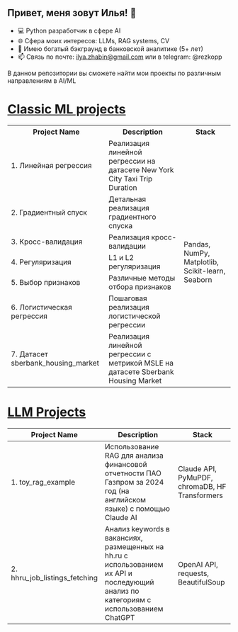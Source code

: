 ## Привет, меня зовут Илья! 👋

- 💻 Python разработчик в сфере AI
- 🌐 Сфера моих интересов: LLMs, RAG systems, CV
- 💼 Имею богатый бэкграунд в банковской аналитике (5+ лет)
- 📫 Связь по почте: ilya.zhabin@gmail.com или в telegram: @rezkopp

В данном репозитории вы сможете найти мои проекты по различным направлениям в AI/ML

# [Classic ML projects](https://github.com/ilyazhabin/classic_ml)
<table>
  <tr>
    <th>Project Name</th>
    <th>Description</th>
    <th>Stack</th>
  </tr>
  <tr>
    <td>1. Линейная регрессия</td>
    <td>Реализация линейной регрессии на датасете New York City Taxi Trip Duration</td>
    <td rowspan="7">Pandas, NumPy, Matplotlib, Scikit-learn, Seaborn</td>
  </tr>
  <tr>
    <td>2. Градиентный спуск</td>
    <td>Детальная реализация градиентного спуска</td>
  </tr>
  <tr>
    <td>3. Кросс-валидация</td>
    <td>Реализация кросс-валидации</td>
  </tr>
  <tr>
    <td>4. Регуляризация</td>
    <td>L1 и L2 регуляризация</td>
  </tr>
  <tr>
    <td>5. Выбор признаков</td>
    <td>Различные методы отбора признаков</td>
  </tr>
  <tr>
    <td>6. Логистическая регрессия</td>
    <td>Пошаговая реализация логистической регрессии</td>
  </tr>
  <tr>
    <td>7. Датасет sberbank_housing_market</td>
    <td>Реализация линейной регрессии с метрикой MSLE на датасете Sberbank Housing Market</td>
  </tr>
</table>


# [LLM Projects](https://github.com/ilyazhabin/llm_engineering_projects)
| Project Name | Description | Stack |
|--------------|-------------|-------|
| 1. toy_rag_example    | Использование RAG для анализа финансовой отчетности ПАО Газпром за 2024 год (на английском языке) с помощью Claude AI | Claude API, PyMuPDF, chromaDB, HF Transformers |
| 2. hhru_job_listings_fetching  | Анализ keywords в вакансиях, размещенных на hh.ru с использованием их API и последующий анализ по категориям с использованием ChatGPT | OpenAI API, requests, BeautifulSoup |
